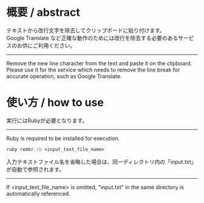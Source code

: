 # 概要 / abstract  

テキストから改行文字を除去してクリップボードに貼り付けます。  
Google Translate など正確な動作のためには改行を除去する必要のあるサービスのお供にご利用ください。

-----

Remove the new line character from the text and paste it on the clipboard.  
Please use it for the service which needs to remove the line break for accurate operation, such as Google Translate.


# 使い方 / how to use  

実行にはRubyが必要となります。

-----

Ruby is required to be installed for execution.

```ruby
ruby rembr.rb <input_text_file_name>
```

入力テキストファイル名を省略した場合は、同一ディレクトリ内の「input.txt」が自動で参照されます。

-----

If <input_text_file_name> is omitted, "input.txt" in the same directory is automatically referenced.
